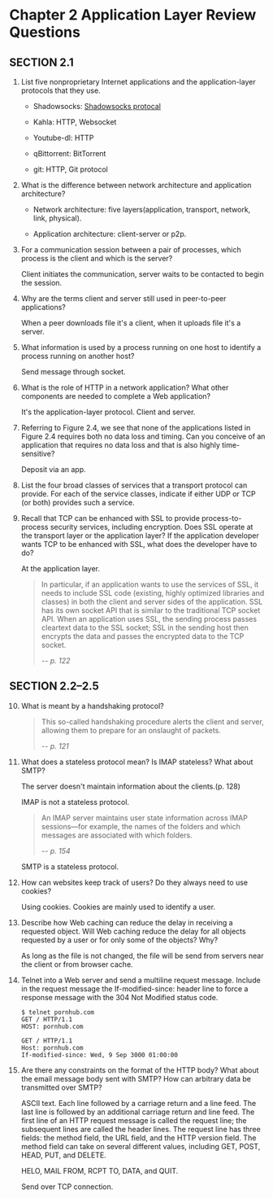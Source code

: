 # Chapter 2 Application Layer Review Questions

## SECTION 2.1

1. List five nonproprietary Internet applications and the application-layer protocols that they use.

    - Shadowsocks: [Shadowsocks protocal](https://shadowsocks.org/en/spec/Protocol.html)

    - Kahla: HTTP, Websocket

    - Youtube-dl: HTTP

    - qBittorrent: BitTorrent

    - git: HTTP, Git protocol

2. What is the difference between network architecture and application architecture?

    - Network architecture: five layers(application, transport, network, link, physical).

    - Application architecture: client-server or p2p.

3. For a communication session between a pair of processes, which process is the client and which is the server?

    Client initiates the communication, server waits to be contacted to begin the session.

4. Why are the terms client and server still used in peer-to-peer applications?

    When a peer downloads file it's a client, when it uploads file it's a server.

5. What information is used by a process running on one host to identify a process running on another host?

    Send message through socket.

6. What is the role of HTTP in a network application? What other components are needed to complete a Web application?

    It's the application-layer protocol. Client and server.

7. Referring to Figure 2.4, we see that none of the applications listed in Figure 2.4 requires both no data loss and timing. Can you conceive of an application that requires no data loss and that is also highly time-sensitive?

    Deposit via an app.

8. List the four broad classes of services that a transport protocol can provide. For each of the service classes, indicate if either UDP or TCP (or both) provides such a service.

9. Recall that TCP can be enhanced with SSL to provide process-to-process security services, including encryption. Does SSL operate at the transport layer or the application layer? If the application developer wants TCP to be enhanced with SSL, what does the developer have to do?

    At the application layer.

    >In particular, if an application wants to use the services of SSL, it needs to include SSL code (existing, highly optimized libraries and classes) in both the client and server sides of the application. SSL has its own socket API that is similar to the traditional TCP socket API. When an application uses SSL, the sending process passes cleartext data to the SSL socket; SSL in the sending host then encrypts the data and passes the encrypted data to the TCP socket.
    >
    > -- <cite>p. 122</cite>

## SECTION 2.2–2.5

10. What is meant by a handshaking protocol?

    >This so-called handshaking procedure alerts the client and server, allowing them to prepare for an onslaught of packets.
    >
    > -- <cite>p. 121</cite>

11. What does a stateless protocol mean? Is IMAP stateless? What about SMTP?

    The server doesn't maintain information about the clients.(p. 128)

    IMAP is not a stateless protocol. 
    
    >An IMAP server maintains user state information across IMAP sessions—for example, the names of the folders and which messages are associated with which folders.
    >
    > -- <cite>p. 154</cite>

    SMTP is a stateless protocol.

12. How can websites keep track of users? Do they always need to use cookies?

    Using cookies. Cookies are mainly used to identify a user.

13. Describe how Web caching can reduce the delay in receiving a requested object. Will Web caching reduce the delay for all objects requested by a user or for only some of the objects? Why?

    As long as the file is not changed, the file will be send from servers near the client or from browser cache.

14. Telnet into a Web server and send a multiline request message. Include in the request message the If-modified-since: header line to force a response message with the 304 Not Modified status code.

    ```
    $ telnet pornhub.com
    GET / HTTP/1.1
    HOST: pornhub.com

    GET / HTTP/1.1
    Host: pornhub.com
    If-modified-since: Wed, 9 Sep 3000 01:00:00
    ```

15. Are there any constraints on the format of the HTTP body? What about the email message body sent with SMTP? How can arbitrary data be transmitted over SMTP?

    ASCII text. Each line followed by a carriage return and a line feed. The last line is followed by an additional carriage return and line feed. The first line of an HTTP request message is called the request line; the subsequent lines are called the header lines. The request line has three fields: the method field, the URL field, and the HTTP version field. The method field can take on several different values, including GET, POST, HEAD, PUT, and DELETE.

    HELO, MAIL FROM, RCPT TO, DATA, and QUIT.

    Send over TCP connection.
